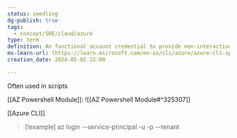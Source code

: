 ```yaml
---
status: seedling
dg-publish: true
tags:
  - concept/SRE/cloud/azure
type: term
definition: An functional account credential to provide non-interactive access to resources.
ms-learn-url: (https://learn.microsoft.com/en-us/cli/azure/azure-cli-sp-tutorial-1?tabs=bash)
creation_date: 2024-05-02 22:00

---
```



Often used in scripts

[[AZ Powershell Module]]:
![[AZ Powershell Module#^325307]]

[[Azure CLI]]
> [!example] 
> az login --service-principal -u <app-id> -p <password-or-cert> --tenant <tenant>
